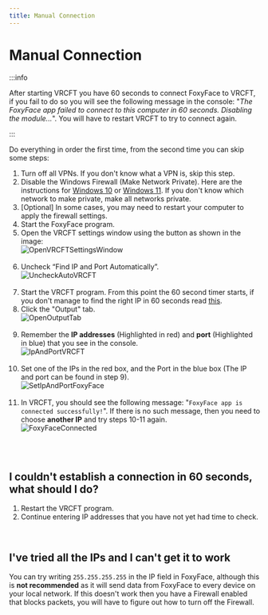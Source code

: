 ```yaml
---
title: Manual Connection
---
```


# Manual Connection

:::info

After starting VRCFT you have 60 seconds to connect FoxyFace to VRCFT, if you fail to do so you will see the following message in the console: "*The FoxyFace app failed to connect to this computer in 60 seconds. Disabling the module...*". You will have to restart VRCFT to try to connect again.

:::

Do everything in order the first time, from the second time you can skip some steps:
1. Turn off all VPNs. If you don't know what a VPN is, skip this step.
2. Disable the Windows Firewall (Make Network Private). Here are the instructions for [Windows 10](https://www.lifewire.com/change-networks-to-private-on-windows-10-5185933) or [Windows 11](https://winaero.com/how-to-make-network-private-or-public-in-windows-11/). If you don't know which network to make private, make all networks private.
3. \[Optional\] In some cases, you may need to restart your computer to apply the firewall settings.
4. Start the FoxyFace program.
5. Open the VRCFT settings window using the button as shown in the image:<br />![OpenVRCFTSettingsWindow](/images/connect/manual/OpenVRCFTSettingsWindow.png)<br /><br />
6. Uncheck “Find IP and Port Automatically”.<br />![UncheckAutoVRCFT](/images/connect/manual/UncheckAutoVRCFT.png)<br /><br />
7. Start the VRCFT program. From this point the 60 second timer starts, if you don't manage to find the right IP in 60 seconds read [this](#i-couldnt-establish-a-connection-in-60-seconds-what-should-i-do).
8. Click the "Output" tab.<br />![OpenOutputTab](/images/OpenOutputTab.png)<br /><br />
9. Remember the **IP addresses** (Highlighted in red) and **port** (Highlighted in blue) that you see in the console.<br />![IpAndPortVRCFT](/images/connect/manual/IpAndPortVRCFT.png)<br /><br />
10. Set one of the IPs in the red box, and the Port in the blue box (The IP and port can be found in step 9).<br />![SetIpAndPortFoxyFace](/images/connect/manual/SetIpAndPortFoxyFace.png)<br /><br />
11. In VRCFT, you should see the following message: "`FoxyFace app is connected successfully!`".  If there is no such message, then you need to choose **another IP** and try steps 10-11 again.<br />![FoxyFaceConnected](/images/connect/FoxyFaceConnected.png)<br /><br />

<br />

## I couldn't establish a connection in 60 seconds, what should I do?
1. Restart the VRCFT program.
2. Continue entering IP addresses that you have not yet had time to check.

<br />

## I've tried all the IPs and I can't get it to work

You can try writing `255.255.255.255` in the IP field in FoxyFace, although this is **not recommended** as it will send data from FoxyFace to every device on your local network.
If this doesn't work then you have a Firewall enabled that blocks packets, you will have to figure out how to turn off the Firewall.